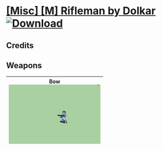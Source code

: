 # [\[Misc\] \[M\] Rifleman by Dolkar](./) [![Download](https://img.shields.io/badge/Download-%5BMisc%5D%20%5BM%5D%20Rifleman%20by%20Dolkar-red)](https://minhaskamal.github.io/DownGit/#/home?url=https://github.com/Klokinator/FE-Repo/tree/main/Battle%20Animations/Bards,%20Dancers,%20Suppliers,%20Misc/%5BMisc%5D%20%5BM%5D%20Rifleman%20by%20Dolkar)
## Credits



## Weapons

| <b>Bow</b><br/><img alt="Bow animation" src="./5.%20Bow%20(Gun)/Bow.gif"/> |
| :---: |
